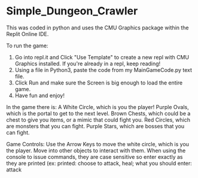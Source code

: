 # Simple_Dungeon_Crawler
This was coded in python and uses the CMU Graphics package within the Replit Online IDE.

To run the game:
1. Go into repl.it and Click "Use Template" to create a new repl with CMU Graphics installed. If you're already in a repl, keep reading!
2. Using a file in Python3, paste the code from my MainGameCode.py text file.
3. Click Run and make sure the Screen is big enough to load the entire game.
4. Have fun and enjoy!

In the game there is:
A White Circle, which is you the player!
Purple Ovals, which is the portal to get to the next level.
Brown Chests, which could be a chest to give you items, or a mimic that could fight you.
Red Circles, which are monsters that you can fight.
Purple Stars, which are bosses that you can fight.

Game Controls:
Use the Arrow Keys to move the white circle, which is you the player.
Move into other objects to interact with them.
When using the console to issue commands, they are case sensitive so enter exactly as they are printed (ex: printed: choose to attack, heal; what you should enter: attack

